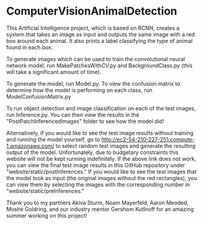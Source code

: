 # ComputerVisionAnimalDetection

This Artificial Intelligence project, which is based on RCNN, creates a system that takes an image as input and outputs the same image with a red box around each animal. It also prints a label classifying the type of animal found in each box.

To generate images which can be used to train the convolutional neural network model, run MakePatchesWithCV.py and BackgroundClass.py (this will take a significant amount of time).

To generate the model, run Model.py. To view the confusion matrix to determine how the model is performing on each class, run ModelConfusionMatrix.py

To run object detection and image classification on each of the test images, run Inference.py. You can then view the results in the "PostPatchInferencedImages" folder to see how the model did!

Alternatively, if you would like to see the test image results without training and running the model yourself, go to http://ec2-54-210-227-251.compute-1.amazonaws.com/ to select random test images and generate the resulting output of the model. Unfortunately, due to budgetary constraints this website will not be kept running indefinitely. If the above link does not work, you can view the final test image results in this GitHub repository under "website/static/postInferences." If you would like to see the test images that the model took as input (the original images without the red rectangles), you can view them by selecting the images with the corresponding number in "website/static/preInferences."

Thank you to my partners Akiva Sturm, Noam Mayerfeld, Aaron Meoded, Moshe Goldring, and our industry mentor Gershom Kutliroff for an amazing summer working on this project! 
